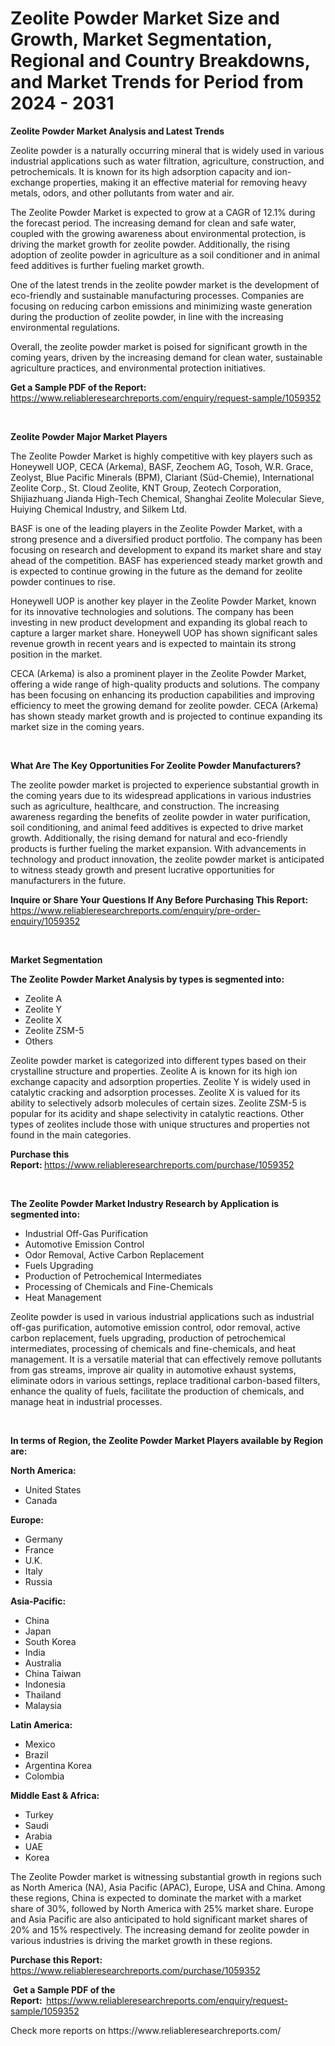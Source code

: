 <p><h1>Zeolite Powder Market Size and Growth, Market Segmentation, Regional and Country Breakdowns, and Market Trends for Period from 2024 -  2031</h1></p><p><strong>Zeolite Powder Market Analysis and Latest Trends</strong></p>
<p><p>Zeolite powder is a naturally occurring mineral that is widely used in various industrial applications such as water filtration, agriculture, construction, and petrochemicals. It is known for its high adsorption capacity and ion-exchange properties, making it an effective material for removing heavy metals, odors, and other pollutants from water and air.</p><p>The Zeolite Powder Market is expected to grow at a CAGR of 12.1% during the forecast period. The increasing demand for clean and safe water, coupled with the growing awareness about environmental protection, is driving the market growth for zeolite powder. Additionally, the rising adoption of zeolite powder in agriculture as a soil conditioner and in animal feed additives is further fueling market growth.</p><p>One of the latest trends in the zeolite powder market is the development of eco-friendly and sustainable manufacturing processes. Companies are focusing on reducing carbon emissions and minimizing waste generation during the production of zeolite powder, in line with the increasing environmental regulations.</p><p>Overall, the zeolite powder market is poised for significant growth in the coming years, driven by the increasing demand for clean water, sustainable agriculture practices, and environmental protection initiatives.</p></p>
<p><strong>Get a Sample PDF of the Report:&nbsp;</strong> <a href="https://www.reliableresearchreports.com/enquiry/request-sample/1059352">https://www.reliableresearchreports.com/enquiry/request-sample/1059352</a></p>
<p>&nbsp;</p>
<p><strong>Zeolite Powder Major Market Players</strong></p>
<p><p>The Zeolite Powder Market is highly competitive with key players such as Honeywell UOP, CECA (Arkema), BASF, Zeochem AG, Tosoh, W.R. Grace, Zeolyst, Blue Pacific Minerals (BPM), Clariant (Süd-Chemie), International Zeolite Corp., St. Cloud Zeolite, KNT Group, Zeotech Corporation, Shijiazhuang Jianda High-Tech Chemical, Shanghai Zeolite Molecular Sieve, Huiying Chemical Industry, and Silkem Ltd.</p><p>BASF is one of the leading players in the Zeolite Powder Market, with a strong presence and a diversified product portfolio. The company has been focusing on research and development to expand its market share and stay ahead of the competition. BASF has experienced steady market growth and is expected to continue growing in the future as the demand for zeolite powder continues to rise.</p><p>Honeywell UOP is another key player in the Zeolite Powder Market, known for its innovative technologies and solutions. The company has been investing in new product development and expanding its global reach to capture a larger market share. Honeywell UOP has shown significant sales revenue growth in recent years and is expected to maintain its strong position in the market.</p><p>CECA (Arkema) is also a prominent player in the Zeolite Powder Market, offering a wide range of high-quality products and solutions. The company has been focusing on enhancing its production capabilities and improving efficiency to meet the growing demand for zeolite powder. CECA (Arkema) has shown steady market growth and is projected to continue expanding its market size in the coming years.</p></p>
<p>&nbsp;</p>
<p><strong>What Are The Key Opportunities For Zeolite Powder Manufacturers?</strong></p>
<p><p>The zeolite powder market is projected to experience substantial growth in the coming years due to its widespread applications in various industries such as agriculture, healthcare, and construction. The increasing awareness regarding the benefits of zeolite powder in water purification, soil conditioning, and animal feed additives is expected to drive market growth. Additionally, the rising demand for natural and eco-friendly products is further fueling the market expansion. With advancements in technology and product innovation, the zeolite powder market is anticipated to witness steady growth and present lucrative opportunities for manufacturers in the future.</p></p>
<p><strong>Inquire or Share Your Questions If Any Before Purchasing This Report:</strong> <a href="https://www.reliableresearchreports.com/enquiry/pre-order-enquiry/1059352">https://www.reliableresearchreports.com/enquiry/pre-order-enquiry/1059352</a></p>
<p>&nbsp;</p>
<p><strong>Market Segmentation</strong></p>
<p><strong>The Zeolite Powder Market Analysis by types is segmented into:</strong></p>
<p><ul><li>Zeolite A</li><li>Zeolite Y</li><li>Zeolite X</li><li>Zeolite ZSM-5</li><li>Others</li></ul></p>
<p><p>Zeolite powder market is categorized into different types based on their crystalline structure and properties. Zeolite A is known for its high ion exchange capacity and adsorption properties. Zeolite Y is widely used in catalytic cracking and adsorption processes. Zeolite X is valued for its ability to selectively adsorb molecules of certain sizes. Zeolite ZSM-5 is popular for its acidity and shape selectivity in catalytic reactions. Other types of zeolites include those with unique structures and properties not found in the main categories.</p></p>
<p><strong>Purchase this Report:&nbsp;</strong><a href="https://www.reliableresearchreports.com/purchase/1059352">https://www.reliableresearchreports.com/purchase/1059352</a></p>
<p>&nbsp;</p>
<p><strong>The Zeolite Powder Market Industry Research by Application is segmented into:</strong></p>
<p><ul><li>Industrial Off-Gas Purification</li><li>Automotive Emission Control</li><li>Odor Removal, Active Carbon Replacement</li><li>Fuels Upgrading</li><li>Production of Petrochemical Intermediates</li><li>Processing of Chemicals and Fine-Chemicals</li><li>Heat Management</li></ul></p>
<p><p>Zeolite powder is used in various industrial applications such as industrial off-gas purification, automotive emission control, odor removal, active carbon replacement, fuels upgrading, production of petrochemical intermediates, processing of chemicals and fine-chemicals, and heat management. It is a versatile material that can effectively remove pollutants from gas streams, improve air quality in automotive exhaust systems, eliminate odors in various settings, replace traditional carbon-based filters, enhance the quality of fuels, facilitate the production of chemicals, and manage heat in industrial processes.</p></p>
<p>&nbsp;</p>
<p><strong>In terms of Region, the Zeolite Powder Market Players available by Region are:</strong></p>
<p>
    <p> <strong> North America: </strong>
        <ul>
            <li>United States</li>
            <li>Canada</li>
        </ul>
        </p> 
    <p> <strong> Europe: </strong>
        <ul>
            <li>Germany</li>
            <li>France</li>
            <li>U.K.</li>
            <li>Italy</li>
            <li>Russia</li>
        </ul>
        </p> 
    <p> <strong> Asia-Pacific: </strong>
        <ul>
            <li>China</li>
            <li>Japan</li>
            <li>South Korea</li>
            <li>India</li>
            <li>Australia</li>
            <li>China Taiwan</li>
            <li>Indonesia</li>
            <li>Thailand</li>
            <li>Malaysia</li>
        </ul>
        </p> 
    <p> <strong> Latin America: </strong>
        <ul>
            <li>Mexico</li>
            <li>Brazil</li>
            <li>Argentina Korea</li>
            <li>Colombia</li>
        </ul>
        </p> 
    <p> <strong> Middle East & Africa: </strong>
        <ul>
            <li>Turkey</li>
            <li>Saudi</li>
            <li>Arabia</li>
            <li>UAE</li>
            <li>Korea</li>
        </ul>
    </p>
    </p>
<p><p>The Zeolite Powder market is witnessing substantial growth in regions such as North America (NA), Asia Pacific (APAC), Europe, USA and China. Among these regions, China is expected to dominate the market with a market share of 30%, followed by North America with 25% market share. Europe and Asia Pacific are also anticipated to hold significant market shares of 20% and 15% respectively. The increasing demand for zeolite powder in various industries is driving the market growth in these regions.</p></p>
<p><strong>Purchase this Report: </strong><a href="https://www.reliableresearchreports.com/purchase/1059352">https://www.reliableresearchreports.com/purchase/1059352</a></p>
<p>&nbsp;<strong>Get a Sample PDF of the Report:&nbsp;&nbsp;</strong><a href="https://www.reliableresearchreports.com/enquiry/request-sample/1059352">https://www.reliableresearchreports.com/enquiry/request-sample/1059352</a></p>
<p><strong></strong></p>
<p>Check more reports on https://www.reliableresearchreports.com/</p>